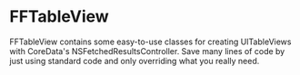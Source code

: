 # FFTableView

FFTableView contains some easy-to-use classes for creating UITableViews with CoreData's NSFetchedResultsController.
Save many lines of code by just using standard code and only overriding what you really need.
